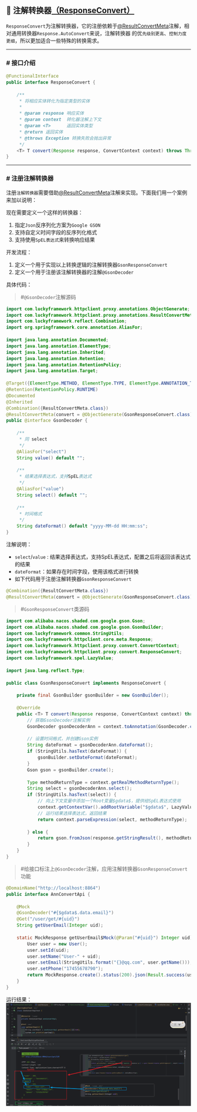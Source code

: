 ## 🦄 注解转换器[（ResponseConvert）](../../../src/main/java/com/luckyframework/httpclient/proxy/convert/ResponseConvert.java)

`ResponseConvert`为注解转换器，它的注册依赖于[@ResultConvertMeta](../../../src/main/java/com/luckyframework/httpclient/proxy/annotations/ResultConvertMeta.java)注解，相对通用转换器`Response.AutoConvert`来说，注解转换器
的优`先级别更高`、`控制力度更细`，所以更加适合一些特殊的转换需求。

---

### # 接口介绍
```java
@FunctionalInterface
public interface ResponseConvert {

    /**
     * 将相应实体转化为指定类型的实体
     *
     * @param response 响应实体
     * @param context  转化器注解上下文
     * @param <T>      返回实体类型
     * @return 返回实体
     * @throws Exception 转换失败会抛出异常
     */
    <T> T convert(Response response, ConvertContext context) throws Throwable;
}
```
---

### # 注册注解转换器
注册`注解转换器`需要借助[@ResultConvertMeta](../../../src/main/java/com/luckyframework/httpclient/proxy/annotations/ResultConvertMeta.java)注解来实现。下面我们用一个案例来加以说明：

现在需要定义一个这样的转换器：
1. 指定`Json`反序列化方案为`Google GSON`
2. 支持自定义时间字段的反序列化格式
3. 支持使用`SpEL表达式`来转换响应结果

开发流程：  
1. 定义一个用于实现以上转换逻辑的注解转换器`GsonResponseConvert`
2. 定义一个用于注册该注解转换器的注解`@GsonDecoder`

具体代码：  

> #`@GsonDecoder`注解源码
```java
import com.luckyframework.httpclient.proxy.annotations.ObjectGenerate;
import com.luckyframework.httpclient.proxy.annotations.ResultConvertMeta;
import com.luckyframework.reflect.Combination;
import org.springframework.core.annotation.AliasFor;

import java.lang.annotation.Documented;
import java.lang.annotation.ElementType;
import java.lang.annotation.Inherited;
import java.lang.annotation.Retention;
import java.lang.annotation.RetentionPolicy;
import java.lang.annotation.Target;

@Target({ElementType.METHOD, ElementType.TYPE, ElementType.ANNOTATION_TYPE})
@Retention(RetentionPolicy.RUNTIME)
@Documented
@Inherited
@Combination({ResultConvertMeta.class})
@ResultConvertMeta(convert = @ObjectGenerate(GsonResponseConvert.class))
public @interface GsonDecoder {

    /**
     * 同 select
     */
    @AliasFor("select")
    String value() default "";

    /**
     * 结果选择表达式，支持SpEL表达式
     */
    @AliasFor("value")
    String select() default "";

    /**
     * 时间格式
     */
    String dateFormat() default "yyyy-MM-dd HH:mm:ss";
}
```
注解说明：  
- `select`/`value` : 结果选择表达式，支持SpEL表达式，配置之后将返回该表达式的结果
- `dateFormat`：如果存在时间字段，使用该格式进行转换  
- 如下代码用于注册注解转换器`GsonResponseConvert`
```java
@Combination({ResultConvertMeta.class})
@ResultConvertMeta(convert = @ObjectGenerate(GsonResponseConvert.class))
```

> #`GsonResponseConvert`类源码

```java
import com.alibaba.nacos.shaded.com.google.gson.Gson;
import com.alibaba.nacos.shaded.com.google.gson.GsonBuilder;
import com.luckyframework.common.StringUtils;
import com.luckyframework.httpclient.core.meta.Response;
import com.luckyframework.httpclient.proxy.convert.ConvertContext;
import com.luckyframework.httpclient.proxy.convert.ResponseConvert;
import com.luckyframework.spel.LazyValue;

import java.lang.reflect.Type;

public class GsonResponseConvert implements ResponseConvert {

    private final GsonBuilder gsonBuilder = new GsonBuilder();

    @Override
    public <T> T convert(Response response, ConvertContext context) throws Throwable {
        // 获取GsonDecoder注解实例
        GsonDecoder gsonDecoderAnn = context.toAnnotation(GsonDecoder.class);

        // 设置时间格式，并创建Gson实例
        String dateFormat = gsonDecoderAnn.dateFormat();
        if (StringUtils.hasText(dateFormat)) {
            gsonBuilder.setDateFormat(dateFormat);
        }
        Gson gson = gsonBuilder.create();

        Type methodReturnType = context.getRealMethodReturnType();
        String select = gsonDecoderAnn.select();
        if (StringUtils.hasText(select)) {
            // 向上下文变量中添加一个Root变量$gdata$，提供给SpEL表达式使用
            context.getContextVar().addRootVariable("$gdata$", LazyValue.of(() -> gson.fromJson(response.getStringResult(), Object.class)));
            // 运行结果选择表达式，返回结果
            return context.parseExpression(select, methodReturnType);

        } else {
            return gson.fromJson(response.getStringResult(), methodReturnType);
        }
    }
}

```

> #给接口标注上`@GsonDecoder`注解，应用注解转换器`GsonResponseConvert`功能

```java
@DomainName("http://localhost:8864")
public interface AnnConvertApi {

    @Mock
    @GsonDecoder("#{$gdata$.data.email}")
    @Get("/user/get/#{uid}")
    String getUserEmail(Integer uid);

    static MockResponse getUserEmail$Mock(@Param("#{uid}") Integer uid) {
        User user = new User();
        user.setId(uid);
        user.setName("User-" + uid);
        user.setEmail(StringUtils.format("{}@qq.com", user.getName()));
        user.setPhone("17455678790");
        return MockResponse.create().status(200).json(Result.success(user));
    }
}
```

运行结果：  
![gson-select.png](../../image/gson-select.png)